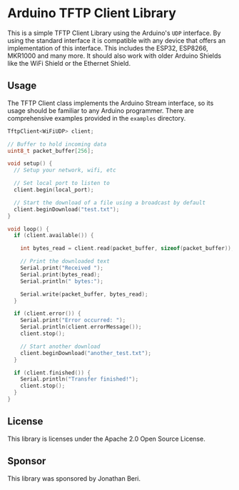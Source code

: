 # Arduino TFTP Client Library

This is a simple TFTP Client Library using the Arduino's `UDP` interface. By using the standard interface it is compatible with any device that offers an implementation of this interface. This includes the ESP32, ESP8266, MKR1000 and many more. It should also work with older Arduino Shields like the WiFi Shield or the Ethernet Shield.

## Usage

The TFTP Client class implements the Arduino Stream interface, so its usage should be familiar to any Arduino programmer. There are comprehensive examples provided in the `examples` directory.

```cpp
TftpClient<WiFiUDP> client;

// Buffer to hold incoming data
uint8_t packet_buffer[256];

void setup() {
  // Setup your network, wifi, etc

  // Set local port to listen to
  client.begin(local_port);

  // Start the download of a file using a broadcast by default
  client.beginDownload("test.txt");
}

void loop() {
  if (client.available()) {

    int bytes_read = client.read(packet_buffer, sizeof(packet_buffer));

    // Print the downloaded text
    Serial.print("Received ");
    Serial.print(bytes_read);
    Serial.println(" bytes:");

    Serial.write(packet_buffer, bytes_read);
  }

  if (client.error()) {
    Serial.print("Error occurred: ");
    Serial.println(client.errorMessage());
    client.stop();

    // Start another download
    client.beginDownload("another_test.txt");
  }

  if (client.finished()) {
    Serial.println("Transfer finished!");
    client.stop();
  }
}
```

## License

This library is licenses under the Apache 2.0 Open Source License.

## Sponsor

This library was sponsored by Jonathan Beri.